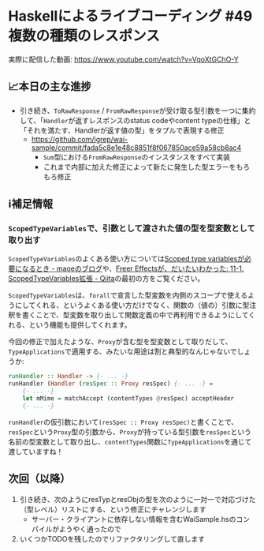 # Haskellによるライブコーディング #49 複数の種類のレスポンス

実際に配信した動画: <https://www.youtube.com/watch?v=VqoXtGChO-Y>

## 📈本日の主な進捗

- 引き続き、`ToRawResponse` / `FromRawResponse`が受け取る型引数を一つに集約して、「`Handler`が返すレスポンスのstatus codeやcontent typeの仕様」と「それを満たす、Handlerが返す値の型」をタプルで表現する修正
    - <https://github.com/igrep/wai-sample/commit/fada5c8e1e48c8851f8f067850ace59a58cb8ac4>
        - `Sum`型における`FromRawResponse`のインスタンスをすべて実装
        - これまで内部に加えた修正によって新たに発生した型エラーをもろもろ修正

## ℹ️補足情報

### `ScopedTypeVariables`で、引数として渡された値の型を型変数として取り出す

`ScopedTypeVariables`のよくある使い方については[Scoped type variablesが必要になるとき - maoeのブログ](http://maoe.hatenadiary.jp/entry/20110826/1314358615)や、[Freer Effectsが、だいたいわかった: 11-1. ScopedTypeVariables拡張 - Qiita](https://qiita.com/YoshikuniJujo/items/103807ee6692e8c2c48b)の最初の方をご覧ください。

`ScopedTypeVariables`は、`forall`で宣言した型変数を内側のスコープで使えるようにしてくれる、というよくある使い方だけでなく、関数の（値の）引数に型注釈を書くことで、型変数を取り出して関数定義の中で再利用できるようにしてくれる、という機能も提供してくれます。

今回の修正で加えたような、`Proxy`が含む型を型変数として取りだして、`TypeApplications`で適用する、みたいな用途は割と典型的なんじゃないでしょうか:

```haskell
runHandler :: Handler -> {- ... -}
runHandler (Handler (resSpec :: Proxy resSpec) {- ... -} =
    {- ... -}
    let mMime = matchAccept (contentTypes @resSpec) acceptHeader
    {- ... -}
```

`runHandler`の仮引数において`(resSpec :: Proxy resSpec)`と書くことで、`resSpec`という`Proxy`型の引数から、`Proxy`が持っている型引数を`resSpec`という名前の型変数として取り出し、`contentTypes`関数に`TypeApplications`を通じて渡していますね！

## 次回（以降）

1. 引き続き、次のようにresTypとresObjの型を次のように一対一で対応づけた（型レベル）リストにする、という修正にチャレンジします
    - サーバー・クライアントに依存しない情報を含むWaiSample.hsのコンパイルがようやく通ったので
1. いくつかTODOを残したのでリファクタリングして直します
